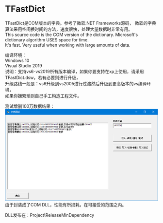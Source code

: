 # TFastDict
TFastDict是COM版本的字典。参考了微软.NET Frameworks源码，
微软的字典算法采用空间换时间的方法，速度很快，处理大量数据时非常有用。    
This source code is the COM version of the dictionary. Microsoft's dictionary algorithm USES space for time.      
It's fast. Very useful when working with large amounts of data.      
   
编译环境：   
Windows 10   
Visual Studio 2019   
说明：支持vs6-vs2019所有版本编译，如果你要支持在xp上使用，请采用TFastDict.dsw，若有必要则进行升级，   
升级路线一般是：vs6升级到vs2005进行过渡然后升级到更高版本的vs编译环境，   
如果你嫌繁琐则自己手工构造工程文件。   
   
测试增删100万数据结果：   
![image](https://github.com/bzmework/TFastDict/blob/master/test.jpg)      
由于封装成了COM DLL，性能有所损耗，在可接受的范围之内。   
   
DLL发布在：Project\ReleaseMinDependency    
